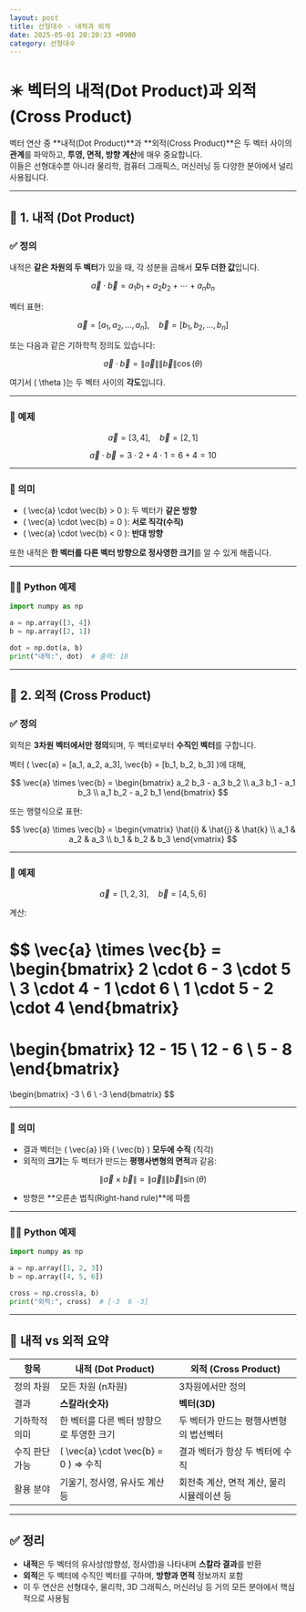 ```yaml
---
layout: post
title: 선형대수 - 내적과 외적
date: 2025-05-01 20:20:23 +0900
category: 선형대수
---
```

# ✴️ 벡터의 내적(Dot Product)과 외적(Cross Product)

벡터 연산 중 **내적(Dot Product)**과 **외적(Cross Product)**은 두 벡터 사이의 **관계**를 파악하고, **투영, 면적, 방향 계산**에 매우 중요합니다.  
이들은 선형대수뿐 아니라 물리학, 컴퓨터 그래픽스, 머신러닝 등 다양한 분야에서 널리 사용됩니다.

---

## 🔷 1. 내적 (Dot Product)

### ✅ 정의

내적은 **같은 차원의 두 벡터**가 있을 때, 각 성분을 곱해서 **모두 더한 값**입니다.

$$
\vec{a} \cdot \vec{b} = a_1 b_1 + a_2 b_2 + \cdots + a_n b_n
$$

벡터 표현:

$$
\vec{a} = [a_1, a_2, \dots, a_n], \quad \vec{b} = [b_1, b_2, \dots, b_n]
$$

또는 다음과 같은 기하학적 정의도 있습니다:

$$
\vec{a} \cdot \vec{b} = \|\vec{a}\| \|\vec{b}\| \cos(\theta)
$$

여기서 \( \theta \)는 두 벡터 사이의 **각도**입니다.

---

### 📌 예제

$$
\vec{a} = [3, 4], \quad \vec{b} = [2, 1]
$$

$$
\vec{a} \cdot \vec{b} = 3 \cdot 2 + 4 \cdot 1 = 6 + 4 = 10
$$

---

### 📐 의미

- \( \vec{a} \cdot \vec{b} > 0 \): 두 벡터가 **같은 방향**
- \( \vec{a} \cdot \vec{b} = 0 \): **서로 직각(수직)**  
- \( \vec{a} \cdot \vec{b} < 0 \): **반대 방향**

또한 내적은 **한 벡터를 다른 벡터 방향으로 정사영한 크기**를 알 수 있게 해줍니다.

---

### 🧑‍💻 Python 예제

```python
import numpy as np

a = np.array([3, 4])
b = np.array([2, 1])

dot = np.dot(a, b)
print("내적:", dot)  # 출력: 10
```

---

## 🔶 2. 외적 (Cross Product)

### ✅ 정의

외적은 **3차원 벡터에서만 정의**되며, 두 벡터로부터 **수직인 벡터**를 구합니다.

벡터 \( \vec{a} = [a_1, a_2, a_3], \vec{b} = [b_1, b_2, b_3] \)에 대해,

$$
\vec{a} \times \vec{b} =
\begin{bmatrix}
a_2 b_3 - a_3 b_2 \\
a_3 b_1 - a_1 b_3 \\
a_1 b_2 - a_2 b_1
\end{bmatrix}
$$

또는 행렬식으로 표현:

$$
\vec{a} \times \vec{b} =
\begin{vmatrix}
\hat{i} & \hat{j} & \hat{k} \\
a_1 & a_2 & a_3 \\
b_1 & b_2 & b_3
\end{vmatrix}
$$

---

### 📌 예제

$$
\vec{a} = [1, 2, 3], \quad \vec{b} = [4, 5, 6]
$$

계산:

$$
\vec{a} \times \vec{b} =
\begin{bmatrix}
2 \cdot 6 - 3 \cdot 5 \\
3 \cdot 4 - 1 \cdot 6 \\
1 \cdot 5 - 2 \cdot 4
\end{bmatrix}
=
\begin{bmatrix}
12 - 15 \\
12 - 6 \\
5 - 8
\end{bmatrix}
=
\begin{bmatrix}
-3 \\
6 \\
-3
\end{bmatrix}
$$

---

### 📐 의미

- 결과 벡터는 \( \vec{a} \)와 \( \vec{b} \) **모두에 수직** (직각)
- 외적의 **크기**는 두 벡터가 만드는 **평행사변형의 면적**과 같음:

$$
\|\vec{a} \times \vec{b}\| = \|\vec{a}\| \|\vec{b}\| \sin(\theta)
$$

- 방향은 **오른손 법칙(Right-hand rule)**에 따름

---

### 🧑‍💻 Python 예제

```python
import numpy as np

a = np.array([1, 2, 3])
b = np.array([4, 5, 6])

cross = np.cross(a, b)
print("외적:", cross)  # [-3  6 -3]
```

---

## 🧾 내적 vs 외적 요약

| 항목             | 내적 (Dot Product)                        | 외적 (Cross Product)                       |
|------------------|-------------------------------------------|--------------------------------------------|
| 정의 차원        | 모든 차원 (n차원)                         | 3차원에서만 정의                           |
| 결과             | **스칼라(숫자)**                          | **벡터(3D)**                                |
| 기하학적 의미    | 한 벡터를 다른 벡터 방향으로 투영한 크기  | 두 벡터가 만드는 평행사변형의 법선벡터     |
| 수직 판단 가능   | \( \vec{a} \cdot \vec{b} = 0 \) ⇒ 수직    | 결과 벡터가 항상 두 벡터에 수직           |
| 활용 분야        | 기울기, 정사영, 유사도 계산 등            | 회전축 계산, 면적 계산, 물리 시뮬레이션 등  |

---

## ✅ 정리

- **내적**은 두 벡터의 유사성(방향성, 정사영)을 나타내며 **스칼라 결과**를 반환
- **외적**은 두 벡터에 수직인 벡터를 구하며, **방향과 면적** 정보까지 포함
- 이 두 연산은 선형대수, 물리학, 3D 그래픽스, 머신러닝 등 거의 모든 분야에서 핵심적으로 사용됨